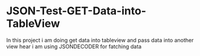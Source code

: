 # JSON-Test-GET-Data-into-TableView
In this project i am doing get data into tableview and pass data into another view hear i am using JSONDECODER  for fatching data 
